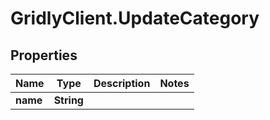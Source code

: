 # GridlyClient.UpdateCategory

## Properties

Name | Type | Description | Notes
------------ | ------------- | ------------- | -------------
**name** | **String** |  | 



